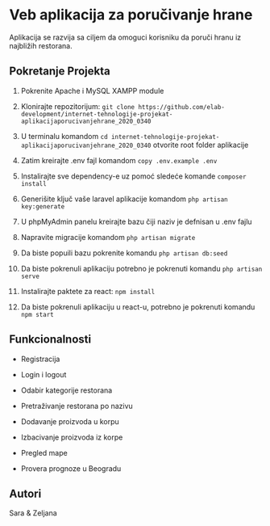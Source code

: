 #  Veb aplikacija za poručivanje hrane

Aplikacija se razvija sa ciljem da omoguci korisniku da poruči hranu iz najbližih restorana.
 
## Pokretanje Projekta

1. Pokrenite Apache i MySQL XAMPP module

2. Klonirajte repozitorijum: `git clone https://github.com/elab-development/internet-tehnologije-projekat-aplikacijaporucivanjehrane_2020_0340`

3. U terminalu komandom `cd internet-tehnologije-projekat-aplikacijaporucivanjehrane_2020_0340` otvorite root folder aplikacije

4. Zatim kreirajte .env fajl komandom `copy .env.example .env`

5. Instalirajte sve dependency-e uz pomoć sledeće komande `composer install`

6. Generišite ključ vaše laravel aplikacije komandom `php artisan key:generate`

7. U phpMyAdmin panelu kreirajte bazu čiji naziv je defnisan u .env fajlu

8. Napravite migracije komandom `php artisan migrate`

9. Da biste popuili bazu pokrenite komandu `php artisan db:seed`

10. Da biste pokrenuli aplikaciju potrebno je pokrenuti komandu `php artisan serve`

11. Instalirajte paktete za react: `npm install`

12. Da biste pokrenuli aplikaciju u react-u, potrebno je pokrenuti komandu `npm start`
 
## Funkcionalnosti

- Registracija

- Login i logout

- Odabir kategorije restorana

- Pretraživanje restorana po nazivu

- Dodavanje proizvoda u korpu

- Izbacivanje proizvoda iz korpe

- Pregled mape

- Provera prognoze u Beogradu
 
## Autori

Sara & Zeljana
 
